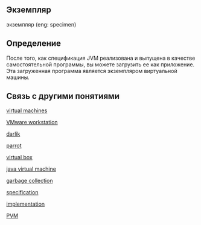 ## Экземпляр
экземпляр (eng: specimen) 

## Определение
После того, как спецификация JVM реализована и выпущена в качестве самостоятельной программы, вы можете загрузить ее как приложение. Эта загруженная программа является экземпляром виртуальной машины.
## Связь с другими понятиями
[virtual machines](https://github.com/vernikkkkkkkkkkkkkkkkkkk/concept/blob/main/virtual%20machines/virtual%20machines/virtual%20machines.md)

[VMware workstation](https://github.com/vernikkkkkkkkkkkkkkkkkkk/concept/blob/main/virtual%20machines/examples%20of%20virtual%20machines%20used%20with%20programming%20languages/c(c%2B%2B)/VMware%20workstation.md)

[darlik](https://github.com/vernikkkkkkkkkkkkkkkkkkk/concept/blob/main/virtual%20machines/examples%20of%20virtual%20machines%20used%20with%20programming%20languages/c(c%2B%2B)/darlik.md)

[parrot](https://github.com/vernikkkkkkkkkkkkkkkkkkk/concept/blob/main/virtual%20machines/examples%20of%20virtual%20machines%20used%20with%20programming%20languages/c(c%2B%2B)/parrot.md)

[virtual box](https://github.com/vernikkkkkkkkkkkkkkkkkkk/concept/blob/main/virtual%20machines/examples%20of%20virtual%20machines%20used%20with%20programming%20languages/c(c%2B%2B)/virtual%20box.md)

[java virtual machine](https://github.com/vernikkkkkkkkkkkkkkkkkkk/concept/blob/main/virtual%20machines/examples%20of%20virtual%20machines%20used%20with%20programming%20languages/java/java%20virtual%20machine.md)

[garbage collection](https://github.com/vernikkkkkkkkkkkkkkkkkkk/concept/blob/main/virtual%20machines/examples%20of%20virtual%20machines%20used%20with%20programming%20languages/java/garbage%20collection.md)

[specification](https://github.com/vernikkkkkkkkkkkkkkkkkkk/concept/blob/main/virtual%20machines/examples%20of%20virtual%20machines%20used%20with%20programming%20languages/java/three%20main%20parts/specification.md)

[implementation](https://github.com/vernikkkkkkkkkkkkkkkkkkk/concept/blob/main/virtual%20machines/examples%20of%20virtual%20machines%20used%20with%20programming%20languages/java/three%20main%20parts/implementation.md)

[PVM](https://github.com/vernikkkkkkkkkkkkkkkkkkk/concept/blob/main/virtual%20machines/examples%20of%20virtual%20machines%20used%20with%20programming%20languages/python/PVM.md)

